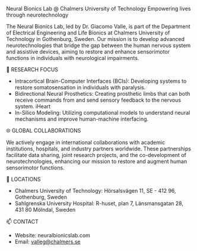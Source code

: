 Neural Bionics Lab @ Chalmers University of Technology
Empowering lives through neurotechnology

The Neural Bionics Lab, led by Dr. Giacomo Valle, is part of the Department of Electrical Engineering and Life Bionics at Chalmers University of Technology in Gothenburg, Sweden. Our mission is to develop advanced neurotechnologies that bridge the gap between the human nervous system and assistive devices, aiming to restore and enhance sensorimotor functions in individuals with neurological impairments.​

🔬 RESEARCH FOCUS
-  Intracortical Brain-Computer Interfaces (BCIs): Developing systems to restore somatosensation in individuals with paralysis.​
-  Bidirectional Neural Prosthetics: Creating prosthetic limbs that can both receive commands from and send sensory feedback to the nervous system.​
iHeart
-  In-Silico Modeling: Utilizing computational models to understand neural mechanisms and improve human-machine interfacing.​

🌐 GLOBAL COLLABORATIONS

We actively engage in international collaborations with academic institutions, hospitals, and industry partners worldwide. These partnerships facilitate data sharing, joint research projects, and the co-development of neurotechnologies, enhancing our mission to restore and augment human sensorimotor functions.

📍 LOCATIONS
-  Chalmers University of Technology: Hörsalsvägen 11, SE - 412 96, Gothenburg, Sweden​
-  Sahlgrenska University Hospital: R-huset, plan 7, Länsmansgatan 28, 431 80 Mölndal, Sweden​

📫 CONTACT
-  Website: neuralbionicslab.com
-  Email: valleg@chalmers.se

